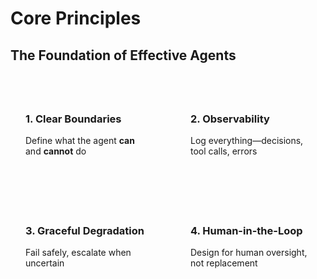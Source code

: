 # Core Principles

## The Foundation of Effective Agents

<div style="display: grid; grid-template-columns: repeat(2, 1fr); gap: 1.5rem; margin-top: 2rem;">

<div style="padding: 1.5rem; background: var(--glass); border-radius: 0.5rem;">

### 1. Clear Boundaries
Define what the agent **can** and **cannot** do

</div>

<div style="padding: 1.5rem; background: var(--glass); border-radius: 0.5rem;">

### 2. Observability
Log everything—decisions, tool calls, errors

</div>

<div style="padding: 1.5rem; background: var(--glass); border-radius: 0.5rem;">

### 3. Graceful Degradation
Fail safely, escalate when uncertain

</div>

<div style="padding: 1.5rem; background: var(--glass); border-radius: 0.5rem;">

### 4. Human-in-the-Loop
Design for human oversight, not replacement

</div>

</div>

<!-- NOTES: These principles apply whether you're using Claude, GPT, or building custom agents. -->
